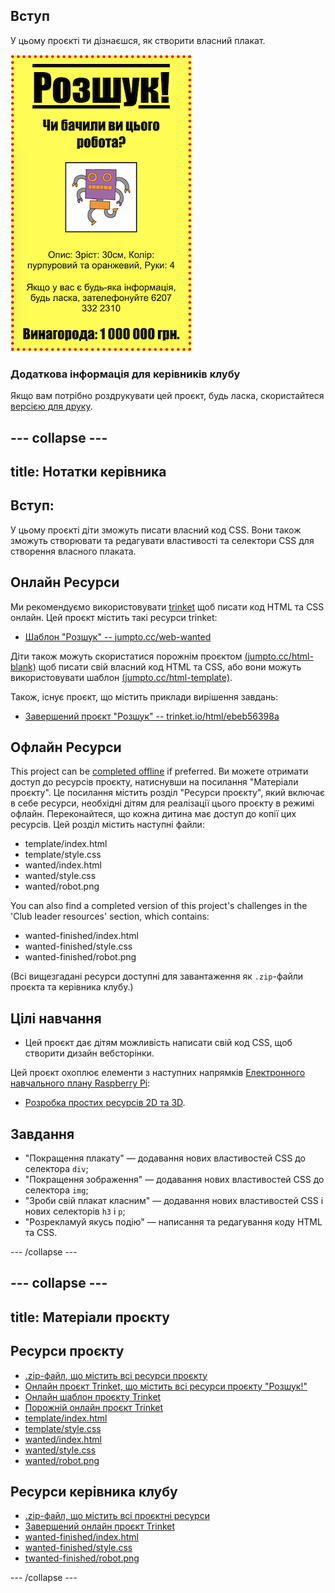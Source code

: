 ## Вступ

У цьому проєкті ти дізнаєшся, як створити власний плакат.

![знімок екрана](images/wanted-final.png)

### Додаткова інформація для керівників клубу

Якщо вам потрібно роздрукувати цей проєкт, будь ласка, скористайтеся [версією для друку](https://projects.raspberrypi.org/en/projects/wanted/print).

## \--- collapse \---

## title: Нотатки керівника

## Вступ:

У цьому проєкті діти зможуть писати власний код CSS. Вони також зможуть створювати та редагувати властивості та селектори CSS для створення власного плаката.

## Онлайн Ресурси

Ми рекомендуємо використовувати [trinket](https://trinket.io/) щоб писати код HTML та CSS онлайн. Цей проєкт містить такі ресурси trinket:

* [Шаблон "Розшук" -- jumpto.cc/web-wanted](http://jumpto.cc/web-wanted)

Діти також можуть скористатися порожнім проєктом [(jumpto.cc/html-blank)](http://jumpto.cc/html-blank) щоб писати свій власний код HTML та CSS, або вони можуть використовувати шаблон [(jumpto.cc/html-template)](http://jumpto.cc/html-template).

Також, існує проєкт, що містить приклади вирішення завдань:

* [Завершений проєкт "Розшук" -- trinket.io/html/ebeb56398a](https://trinket.io/html/ebeb56398a)

## Офлайн Ресурси

This project can be [completed offline](https://rpf.io/html-offline) if preferred. Ви можете отримати доступ до ресурсів проєкту, натиснувши на посилання "Матеріали проєкту". Це посилання містить розділ "Ресурси проєкту", який включає в себе ресурси, необхідні дітям для реалізації цього проєкту в режимі офлайн. Переконайтеся, що кожна дитина має доступ до копії цих ресурсів. Цей розділ містить наступні файли:

* template/index.html
* template/style.css
* wanted/index.html
* wanted/style.css
* wanted/robot.png

You can also find a completed version of this project's challenges in the 'Club leader resources' section, which contains:

* wanted-finished/index.html
* wanted-finished/style.css
* wanted-finished/robot.png

(Всі вищезгадані ресурси доступні для завантаження як `.zip`-файли проєкта та керівника клубу.)

## Цілі навчання

* Цей проєкт дає дітям можливість написати свій код CSS, щоб створити дизайн вебсторінки.

Цей проєкт охоплює елементи з наступних напрямків [Електронного навчального плану Raspberry Pi](http://rpf.io/curriculum):

* [Розробка простих ресурсів 2D та 3D](https://www.raspberrypi.org/curriculum/design/creator).

## Завдання

* "Покращення плакату" — додавання нових властивостей CSS до селектора `div`;
* "Покращення зображення" — додавання нових властивостей CSS до селектора `img`;
* "Зроби свій плакат класним" — додавання нових властивостей CSS і нових селекторів `h3` і `p`;
* "Розрекламуй якусь подію" — написання та редагування коду HTML та CSS.

\--- /collapse \---

## \--- collapse \---

## title: Матеріали проєкту

## Ресурси проєкту

* [.zip-файл, що містить всі ресурси проєкту](https://rpf.io/p/en/wanted-go)
* [Онлайн проєкт Trinket, що містить всі ресурси проєкту "Розшук!"](http://jumpto.cc/web-wanted)
* [Онлайн шаблон проєкту Trinket](http://jumpto.cc/trinket-template)
* [Порожній онлайн проєкт Trinket](http://jumpto.cc/trinket-blank)
* [template/index.html](resources/template-index.html)
* [template/style.css](resources/template-style.css)
* [wanted/index.html](resources/wanted-index.html)
* [wanted/style.css](resources/wanted-style.css)
* [wanted/robot.png](resources/wanted-robot.png)

## Ресурси керівника клубу

* [.zip-файл, що містить всі проєктні ресурси](https://rpf.io/p/en/wanted-go)
* [Завершений онлайн проєкт Trinket](https://trinket.io/html/ebeb56398a)
* [wanted-finished/index.html](resources/wanted-finished-index.html)
* [wanted-finished/style.css](resources/wanted-finished-style.css)
* [twanted-finished/robot.png](resources/twanted-finished-robot.png)

\--- /collapse \---